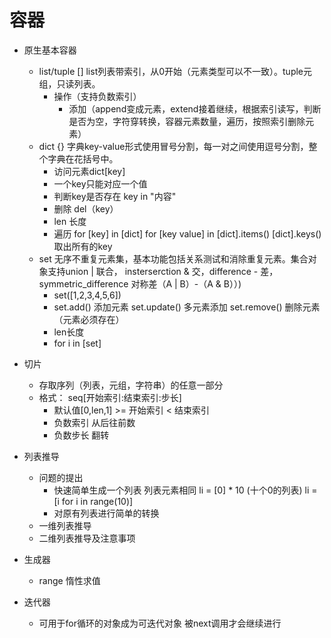 容器
=
* 原生基本容器
    * list/tuple [] list列表带索引，从0开始（元素类型可以不一致）。tuple元组，只读列表。
        * 操作（支持负数索引）
            * 添加（append变成元素，extend接着继续，根据索引读写，判断是否为空，字符穿转换，容器元素数量，遍历，按照索引删除元素）
    * dict {} 字典key-value形式使用冒号分割，每一对之间使用逗号分割，整个字典在花括号中。
        * 访问元素dict[key]
        * 一个key只能对应一个值
        * 判断key是否存在  key in "内容"
        * 删除  del（key）
        * len 长度
        * 遍历 
            for [key] in [dict]
            for [key value] in [dict].items() 
            [dict].keys()  取出所有的key
    * set 无序不重复元素集，基本功能包括关系测试和消除重复元素。集合对象支持union | 联合， insterserction & 交，difference - 差，symmetric_difference 对称差（A | B）-（A & B））)
        * set([1,2,3,4,5,6])
        * set.add()  添加元素  set.update() 多元素添加  set.remove() 删除元素（元素必须存在）
        * len长度
        * for i in [set]
* 切片
    * 存取序列（列表，元组，字符串）的任意一部分
    * 格式： seq[开始索引:结束索引:步长]
        * 默认值[0,len,1]  >= 开始索引  < 结束索引 
        * 负数索引 从后往前数
        * 负数步长  翻转
* 列表推导
    * 问题的提出
        * 快速简单生成一个列表  列表元素相同  li = [0] * 10  (十个0的列表)   li = [i for i in range(10)]
        * 对原有列表进行简单的转换
    * 一维列表推导
    * 二维列表推导及注意事项
    
* 生成器
    * range 惰性求值
* 迭代器
    * 可用于for循环的对象成为可迭代对象  被next调用才会继续进行